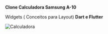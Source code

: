 **Clone Calculadora Samsung A-10**

Widgets ( Conceitos para Layout) **Dart e Flutter**

![Calculadora](https://user-images.githubusercontent.com/58608300/170834098-c1ddb61e-90d6-4c2b-938a-9d790085ccc4.png)




